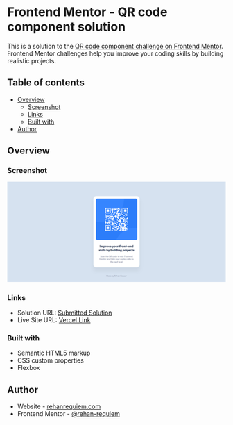 # Frontend Mentor - QR code component solution

This is a solution to the [QR code component challenge on Frontend Mentor](https://www.frontendmentor.io/challenges/qr-code-component-iux_sIO_H). Frontend Mentor challenges help you improve your coding skills by building realistic projects. 

## Table of contents

- [Overview](#overview)
  - [Screenshot](#screenshot)
  - [Links](#links)
  - [Built with](#built-with)
- [Author](#author)

## Overview

### Screenshot

![](./images/QR%20Code%20Screenshot.png)

### Links

- Solution URL: [Submitted Solution](https://your-solution-url.com)
- Live Site URL: [Vercel Link](https://your-live-site-url.com)

### Built with

- Semantic HTML5 markup
- CSS custom properties
- Flexbox

## Author

- Website - [rehanrequiem.com](https://rehanrequiem.com)
- Frontend Mentor - [@rehan-requiem](https://www.frontendmentor.io/profile/rehan-requiem)
